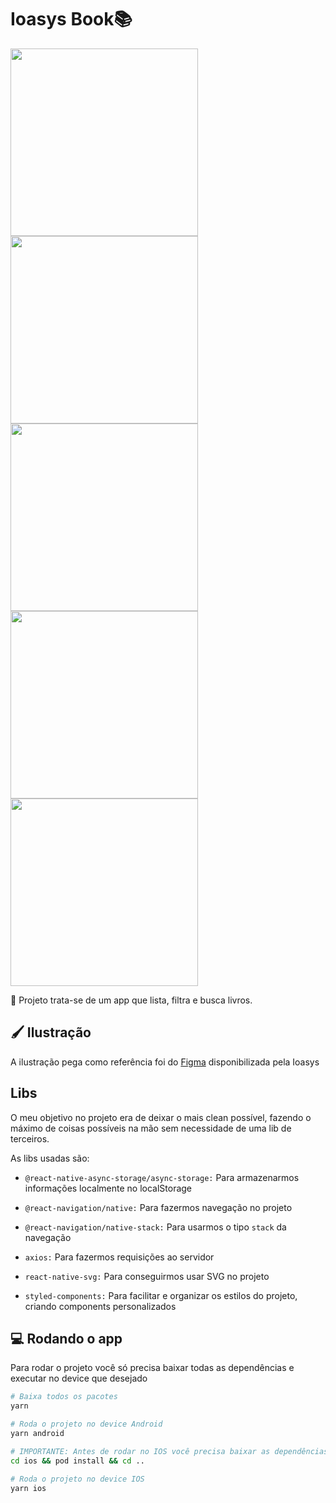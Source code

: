 # Ioasys Book📚

<div>
  <img src="https://user-images.githubusercontent.com/33927459/133543690-77ad9c69-6c71-45fa-927d-b8d1fcb1f1d4.png" width='300' />
  <img src="https://user-images.githubusercontent.com/33927459/133543796-b9a2cef2-5f8d-420a-a8d5-2e88f8043c88.png" width='300' />
</div>
<div>
  <img src="https://user-images.githubusercontent.com/33927459/133543840-5163c128-cf62-4f63-987c-f0d4c8c6af1b.png" width='300' />  
  <img src="https://user-images.githubusercontent.com/33927459/133543882-b9838bd5-ace9-4bea-baf1-46903cf29016.png" width='300' />
</div>
  <img src="https://user-images.githubusercontent.com/33927459/133543922-7d9973c0-dcca-4a92-8491-cbd416ff3a6a.png" width='300' />

📜  Projeto trata-se de um app que lista, filtra e busca livros.

## 🖌 Ilustração

A ilustração pega como referência foi do <a href="https://www.figma.com/file/JRUQaA8sZ9PMiu76FcfvNG/Desafio-React-Native%3A-ioasys-books?node-id=0%3A1" target="_blank"> Figma</a> disponibilizada pela Ioasys

## Libs

O meu objetivo no projeto era de deixar o mais clean possível, fazendo o máximo de coisas possíveis na mão sem necessidade de uma lib de terceiros.

As libs usadas são:

- `@react-native-async-storage/async-storage:` Para armazenarmos informações localmente no localStorage

- `@react-navigation/native:` Para fazermos navegação no projeto

- `@react-navigation/native-stack:` Para usarmos o tipo `stack` da navegação

- `axios:` Para fazermos requisições ao servidor

- `react-native-svg:` Para conseguirmos usar SVG no projeto

- `styled-components:` Para facilitar e organizar os estilos do projeto, criando components personalizados

## 💻 Rodando o app

Para rodar o projeto você só precisa baixar todas as dependências e executar no device que desejado

```sh
# Baixa todos os pacotes
yarn

# Roda o projeto no device Android
yarn android

# IMPORTANTE: Antes de rodar no IOS você precisa baixar as dependências do PODFILE
cd ios && pod install && cd ..

# Roda o projeto no device IOS
yarn ios
```
